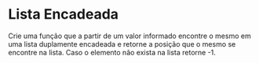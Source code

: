 # Lista Encadeada

Crie uma função que a partir de um valor informado encontre o mesmo em uma lista duplamente encadeada e 
retorne a posição que o mesmo se encontre na lista. Caso o elemento não exista na lista retorne -1.
